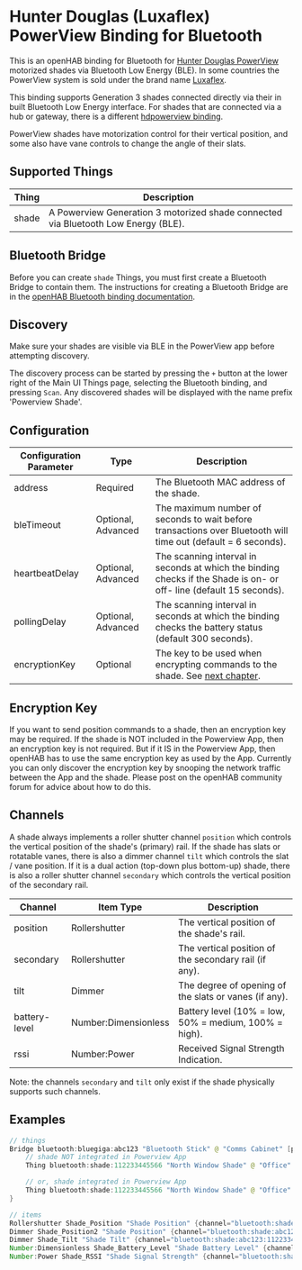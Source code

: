 # Hunter Douglas (Luxaflex) PowerView Binding for Bluetooth

This is an openHAB binding for Bluetooth for [Hunter Douglas PowerView](https://www.hunterdouglas.com/operating-systems/motorized/powerview-motorization/overview) motorized shades via Bluetooth Low Energy (BLE).
In some countries the PowerView system is sold under the brand name [Luxaflex](https://www.luxaflex.com/).

This binding supports Generation 3 shades connected directly via their in built Bluetooth Low Energy interface.
For shades that are connected via a hub or gateway, there is a different [hdpowerview binding](https://www.openhab.org/addons/bindings/hdpowerview/).

PowerView shades have motorization control for their vertical position, and some also have vane controls to change the angle of their slats.

## Supported Things

| Thing | Description                                                                        |
|-------|------------------------------------------------------------------------------------|
| shade | A Powerview Generation 3 motorized shade connected via Bluetooth Low Energy (BLE). |

## Bluetooth Bridge

Before you can create `shade` Things, you must first create a Bluetooth Bridge to contain them.
The instructions for creating a Bluetooth Bridge are in the [openHAB Bluetooth binding documentation](https://www.openhab.org/addons/bindings/bluetooth/).

## Discovery

Make sure your shades are visible via BLE in the PowerView app before attempting discovery.

The discovery process can be started by pressing the `+` button at the lower right of the Main UI Things page, selecting the Bluetooth binding, and pressing `Scan`.
Any discovered shades will be displayed with the name prefix 'Powerview Shade'.

## Configuration

| Configuration Parameter | Type               | Description                                                                                                         |
|-------------------------|--------------------|---------------------------------------------------------------------------------------------------------------------|
| address                 | Required           | The Bluetooth MAC address of the shade.                                                                             |
| bleTimeout              | Optional, Advanced | The maximum number of seconds to wait before transactions over Bluetooth will time out (default = 6 seconds).       |
| heartbeatDelay          | Optional, Advanced | The scanning interval in seconds at which the binding checks if the Shade is on- or off- line (default 15 seconds). |
| pollingDelay            | Optional, Advanced | The scanning interval in seconds at which the binding checks the battery status (default 300 seconds).              |
| encryptionKey           | Optional           | The key to be used when encrypting commands to the shade. See [next chapter](#encryption-key).                      |

## Encryption Key

If you want to send position commands to a shade, then an encryption key may be required.
If the shade is NOT included in the Powerview App, then an encryption key is not required.
But if it IS in the Powerview App, then openHAB has to use the same encryption key as used by the App.
Currently you can only discover the encryption key by snooping the network traffic between the App and the shade.
Please post on the openHAB community forum for advice about how to do this.

## Channels

A shade always implements a roller shutter channel `position` which controls the vertical position of the shade's (primary) rail.
If the shade has slats or rotatable vanes, there is also a dimmer channel `tilt` which controls the slat / vane position.
If it is a dual action (top-down plus bottom-up) shade, there is also a roller shutter channel `secondary` which controls the vertical position of the secondary rail.

| Channel       | Item Type            | Description                                           |
|---------------|----------------------|-------------------------------------------------------|
| position      | Rollershutter        | The vertical position of the shade's rail.            |
| secondary     | Rollershutter        | The vertical position of the secondary rail (if any). |
| tilt          | Dimmer               | The degree of opening of the slats or vanes (if any). |
| battery-level | Number:Dimensionless | Battery level (10% = low, 50% = medium, 100% = high). |
| rssi          | Number:Power         | Received Signal Strength Indication.                  |

Note: the channels `secondary` and `tilt` only exist if the shade physically supports such channels.

## Examples

```java
// things
Bridge bluetooth:bluegiga:abc123 "Bluetooth Stick" @ "Comms Cabinet" [port="COM3"] {
    // shade NOT integrated in Powerview App
    Thing bluetooth:shade:112233445566 "North Window Shade" @ "Office" [address="11:22:33:44:55:66"]

    // or, shade integrated in Powerview App
    Thing bluetooth:shade:112233445566 "North Window Shade" @ "Office" [address="11:22:33:44:55:66", encryptionKey="59409c980e627e2fc702c2efcbd4064d"]
}

// items
Rollershutter Shade_Position "Shade Position" {channel="bluetooth:shade:abc123:112233445566:position"}
Dimmer Shade_Position2 "Shade Position" {channel="bluetooth:shade:abc123:112233445566:position"}
Dimmer Shade_Tilt "Shade Tilt" {channel="bluetooth:shade:abc123:112233445566:tilt"}
Number:Dimensionless Shade_Battery_Level "Shade Battery Level" {channel="bluetooth:shade:abc123:112233445566:battery-level"}
Number:Power Shade_RSSI "Shade Signal Strength" {channel="bluetooth:shade:abc123:112233445566:rssi"}
```
